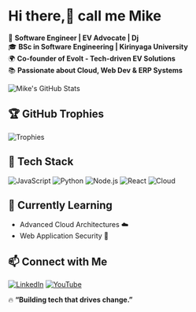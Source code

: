# Hi there,👋 call me Mike 

🚀 **Software Engineer | EV Advocate | Dj**  
🎓 **BSc in Software Engineering | Kirinyaga University**  
🌍 **Co-founder of Evolt - Tech-driven EV Solutions**  
📚 **Passionate about Cloud, Web Dev & ERP Systems**  


![Mike's GitHub Stats](https://github-readme-stats.vercel.app/api?username=mikegwako&show_icons=true&theme=radical)

## 🏆 GitHub Trophies
![Trophies](https://github-profile-trophy.vercel.app/?username=mikegwako&theme=onedark)

## 🚀 Tech Stack
![JavaScript](https://img.shields.io/badge/JavaScript-F7DF1E?style=flat&logo=javascript&logoColor=black)
![Python](https://img.shields.io/badge/Python-3776AB?style=flat&logo=python&logoColor=white)
![Node.js](https://img.shields.io/badge/Node.js-43853D?style=flat&logo=node.js&logoColor=white)
![React](https://img.shields.io/badge/React-61DAFB?style=flat&logo=react&logoColor=black)
![Cloud](https://img.shields.io/badge/Cloud-4285F4?style=flat&logo=google-cloud&logoColor=white)

## 🌱 Currently Learning
- Advanced Cloud Architectures ☁️
- Web Application Security 🔐

## 📫 Connect with Me
[![LinkedIn](https://img.shields.io/badge/LinkedIn-Mikeallan%20Gwako-blue?style=flat&logo=linkedin)](https://www.linkedin.com/in/mikeallan-gwako)
[![YouTube](https://img.shields.io/badge/YouTube-lets_talk_africans-red?style=flat&logo=youtube)](https://www.youtube.com/c/lets_talk_africans)

🔥 **“Building tech that drives change.”**

